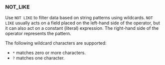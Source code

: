 <!--
This is generated by ESQL's AbstractFunctionTestCase. Do no edit it. See ../README.md for how to regenerate it.
-->

### NOT_LIKE
Use `NOT LIKE` to filter data based on string patterns using wildcards. `NOT LIKE`
usually acts on a field placed on the left-hand side of the operator, but it can
also act on a constant (literal) expression. The right-hand side of the operator
represents the pattern.

The following wildcard characters are supported:

* `*` matches zero or more characters.
* `?` matches one character.

